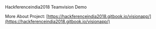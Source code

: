 Hackferenceindia2018 Teamvision Demo

More About Project: [https://hackferenceindia2018.gitbook.io/visionapp/](https://hackferenceindia2018.gitbook.io/visionapp/)

